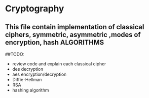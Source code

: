 # Cryptography

## This file contain implementation of classical ciphers, symmetric, asymmetric ,modes of encryption, hash ALGORITHMS


##TODO:
- review code and explain each classical cipher
- des decryption
- aes encryption/decryption
- Diffie-Hellman
- RSA
- hashing algorithm 
